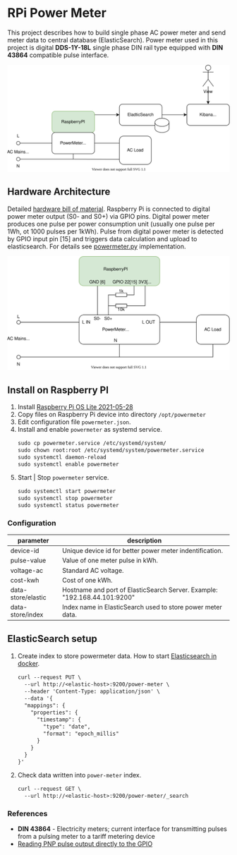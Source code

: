 # RPi Power Meter
This project describes how to build single phase AC power meter and 
send meter data to central database (ElasticSearch). Power meter used in this project is
digital __DDS-1Y-18L__ single phase DIN rail type equipped with __DIN 43864__ compatible pulse interface.


![architecture](docs/rpi-powermeter-architecture.svg)

## Hardware Architecture
Detailed [hardware bill of material](docs/hardware-bom.md). Raspberry Pi is connected to 
digital power meter output (S0- and S0+) via GPIO pins. Digital power meter produces one 
pulse per power consumption unit (usually one pulse per 1Wh, ot 1000 pulses per 1kWh). Pulse 
from digital power meter is detected by GPIO input pin [15] and triggers data calculation and 
upload to elasticsearch. For details see [powermeter.py](powermeter.py) implementation.

![hardware](docs/rpi-powermeter-hardware.svg)

## Install on Raspberry PI
1. Install [Raspberry Pi OS Lite 2021-05-28](https://downloads.raspberrypi.org/raspios_lite_armhf/images/raspios_lite_armhf-2021-11-08/)
2. Copy files on Raspberry Pi device into directory ``/opt/powermeter``
5. Edit configuration file ``powermeter.json``.
6. Install and enable ``powermeter`` as systemd service.
   ```
   sudo cp powermeter.service /etc/systemd/system/
   sudo chown root:root /etc/systemd/system/powermeter.service
   sudo systemctl daemon-reload
   sudo systemctl enable powermeter
   ```
7. Start | Stop ``powermeter`` service.
   ```
   sudo systemctl start powermeter
   sudo systemctl stop powermeter
   sudo systemctl status powermeter
   ```

### Configuration
| parameter          | description |
|--------------------|-------------|
| device-id          | Unique device id for better power meter indentification. |
| pulse-value        | Value of one meter pulse in kWh. |
| voltage-ac         | Standard AC voltage. |
| cost-kwh           | Cost of one kWh. |
| data-store/elastic | Hostname and port of ElasticSearch Server. Example: "192.168.44.101:9200" |
| data-store/index   | Index name in ElasticSearch used to store power meter data. |

## ElasticSearch setup
1. Create index to store powermeter data. How to start [Elasticsearch in docker](https://github.com/jveverka/guildelines-and-procedures/tree/master/docker/elastic-monitoring-stack).
   ```
   curl --request PUT \
     --url http://<elastic-host>:9200/power-meter \
     --header 'Content-Type: application/json' \
     --data '{
     "mappings": {
       "properties": {
         "timestamp": {
           "type": "date",
           "format": "epoch_millis"
         }
       }
     }
   }'
   ```
2. Check data written into ``power-meter`` index.
   ```
   curl --request GET \
     --url http://<elastic-host>:9200/power-meter/_search
   ```

### References
* __DIN 43864__ - Electricity meters; current interface for transmitting pulses from a pulsing meter to a tariff metering device
* [Reading PNP pulse output directly to the GPIO](https://forums.raspberrypi.com/viewtopic.php?t=284916)
